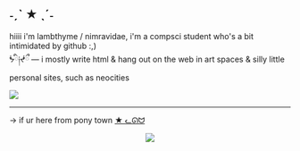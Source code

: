 <h2>˗ˏˋ ★ ˎˊ˗</h2>
<p>hiiii i'm lambthyme / nimravidae, i'm a compsci student who's a bit intimidated by github :,)<br>
ᖭི༏ᖫྀ — i mostly write html & hang out on the web in art spaces & silly little personal sites, such as neocities</p>
<img src="https://nimravidae.neocities.org/images/jpgs/caterpede.jpg">
<hr>
<p>-> if ur here from pony town <a href="https://rentry.co/ponytownlore">★ ᓚᘏᗢ</a></p>

<center><img src="https://nimravidae.neocities.org/images/pngs/plant_1.png"></center>
